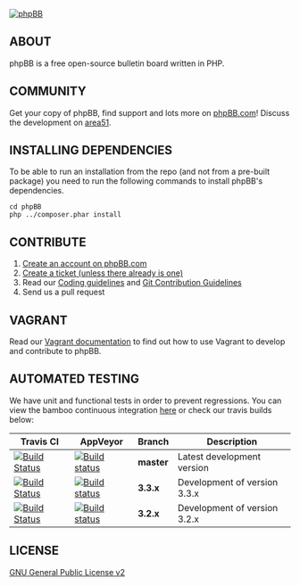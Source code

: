[![phpBB](https://www.phpbb.com/theme/images/logos/blue/160x52.png)](http://www.phpbb.com)

## ABOUT

phpBB is a free open-source bulletin board written in PHP.

## COMMUNITY

Get your copy of phpBB, find support and lots more on [phpBB.com](http://www.phpbb.com)! Discuss the development on [area51](http://area51.phpbb.com/phpBB/index.php).

## INSTALLING DEPENDENCIES

To be able to run an installation from the repo (and not from a pre-built package) you need to run the following commands to install phpBB's dependencies.

	cd phpBB
	php ../composer.phar install


## CONTRIBUTE

1. [Create an account on phpBB.com](http://www.phpbb.com/community/ucp.php?mode=register)
2. [Create a ticket (unless there already is one)](http://tracker.phpbb.com/secure/CreateIssue!default.jspa)
3. Read our [Coding guidelines](https://area51.phpbb.com/docs/dev/development/coding_guidelines.html) and [Git Contribution Guidelines](https://area51.phpbb.com/docs/dev/development/git.html)
4. Send us a pull request

## VAGRANT

Read our [Vagrant documentation](phpBB/docs/vagrant.md) to find out how to use Vagrant to develop and contribute to phpBB.

## AUTOMATED TESTING

We have unit and functional tests in order to prevent regressions. You can view the bamboo continuous integration [here](https://bamboo.phpbb.com) or check our travis builds below:

Travis CI  | AppVeyor | Branch  | Description
---------- | -------- | ------- | -----------
[![Build Status](https://travis-ci.org/phpbb/phpbb.svg?branch=master)](http://travis-ci.org/phpbb/phpbb) | [![Build status](https://ci.appveyor.com/api/projects/status/8g98ybngd2f3axy1/branch/master?svg=true)](https://ci.appveyor.com/project/phpBB/phpbb/branch/master) | **master** | Latest development version
[![Build Status](https://travis-ci.org/phpbb/phpbb.svg?branch=3.3.x)](http://travis-ci.org/phpbb/phpbb) | [![Build status](https://ci.appveyor.com/api/projects/status/8g98ybngd2f3axy1/branch/3.3.x?svg=true)](https://ci.appveyor.com/project/phpBB/phpbb/branch/3.3.x) | **3.3.x** | Development of version 3.3.x
[![Build Status](https://travis-ci.org/phpbb/phpbb.svg?branch=3.2.x)](http://travis-ci.org/phpbb/phpbb) | [![Build status](https://ci.appveyor.com/api/projects/status/8g98ybngd2f3axy1/branch/3.2.x?svg=true)](https://ci.appveyor.com/project/phpBB/phpbb/branch/3.2.x) | **3.2.x** | Development of version 3.2.x

## LICENSE

[GNU General Public License v2](http://opensource.org/licenses/gpl-2.0.php)

